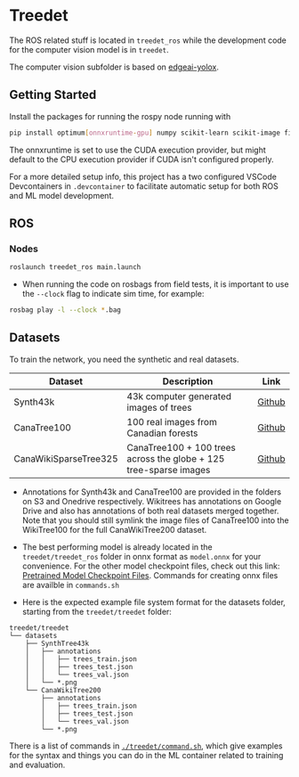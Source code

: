 # Treedet

The ROS related stuff is located in `treedet_ros` while the development code for the computer vision model is in `treedet`.

The computer vision subfolder is based on [edgeai-yolox](https://github.com/TexasInstruments/edgeai-yolox).

## Getting Started

Install the packages for running the rospy node running with

```sh
pip install optimum[onnxruntime-gpu] numpy scikit-learn scikit-image filterpy
```

The onnxruntime is set to use the CUDA execution provider, but might default to the CPU execution provider if CUDA isn't configured properly.

For a more detailed setup info, this project has a two configured VSCode Devcontainers in `.devcontainer` to facilitate automatic setup for both ROS and ML model development.

## ROS

### Nodes


```bash
roslaunch treedet_ros main.launch
```



- When running the code on rosbags from field tests, it is important to use the `--clock` flag to indicate sim time, for example:
```sh
rosbag play -l --clock *.bag
```

## Datasets

To train the network, you need the synthetic and real datasets.

| Dataset               | Description                                                       | Link                                                                                              |
| --------------------- | ----------------------------------------------------------------- | ------------------------------------------------------------------------------------------------- |
| Synth43k              | 43k computer generated images of trees                            | [Github](https://github.com/norlab-ulaval/PercepTreeV1)                                           |
| CanaTree100           | 100 real images from Canadian forests                             | [Github](https://github.com/norlab-ulaval/PercepTreeV1)                                           |
| CanaWikiSparseTree325 | CanaTree100 + 100 trees across the globe + 125 tree-sparse images | [Github](https://drive.google.com/drive/folders/1ipmGjLNhnr-HHqODUhc_dM78nxjyAbOg?usp=drive_link) |

- Annotations for Synth43k and CanaTree100 are provided in the folders on S3 and Onedrive respectively. Wikitrees has annotations on Google Drive and also has annotations of both real datasets merged together. Note that you should still symlink the image files of CanaTree100 into the WikiTree100 for the full CanaWikiTree200 dataset.

- The best performing model is already located in the `treedet/treedet_ros` folder in onnx format as `model.onnx` for your convenience. For the other model checkpoint files, check out this link: [Pretrained Model Checkpoint Files](https://drive.google.com/drive/folders/13LVyUGIS0vzHjzDNI97sHVZ7jDmVtHd1?usp=drive_link). Commands for creating onnx files are availble in `commands.sh`

- Here is the expected example file system format for the datasets folder, starting from the `treedet/treedet` folder:

```
treedet/treedet
└── datasets
    ├── SynthTree43k
    │   ├── annotations
    │   │   ├── trees_train.json
    │   │   ├── trees_test.json
    │   │   └── trees_val.json
    │   └── *.png
    └── CanaWikiTree200
        ├── annotations
        │   ├── trees_train.json
        │   ├── trees_test.json
        │   └── trees_val.json
        └── *.png
```

There is a list of commands in [`./treedet/command.sh`](./treedet/commands.sh), which give examples for the syntax and things you can do in the ML container related to training and evaluation.